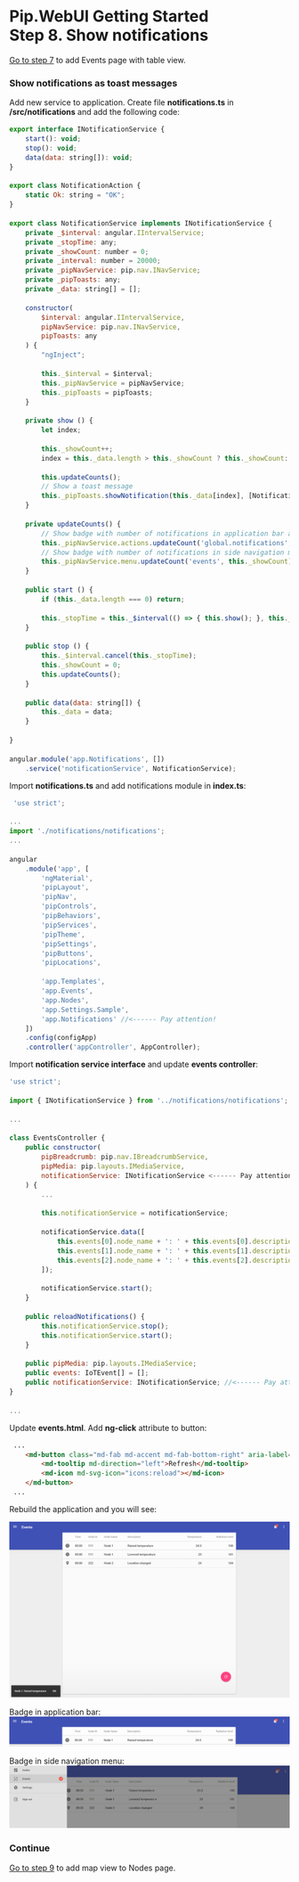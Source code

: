 # Pip.WebUI Getting Started <br/> Step 8. Show notifications

[Go to step 7](https://github.com/pip-webui/pip-webui-sample/blob/master/step7/) to add Events page with table view.

### Show notifications as toast messages

Add new service to application. Create file **notifications.ts** in **/src/notifications** and add the following code:

```javascript
export interface INotificationService {
    start(): void;
    stop(): void;
    data(data: string[]): void;
}

export class NotificationAction {
    static Ok: string = "OK";
}

export class NotificationService implements INotificationService {
    private _$interval: angular.IIntervalService;
    private _stopTime: any;
    private _showCount: number = 0;
    private _interval: number = 20000;
    private _pipNavService: pip.nav.INavService;
    private _pipToasts: any;
    private _data: string[] = [];

    constructor(
        $interval: angular.IIntervalService,
        pipNavService: pip.nav.INavService,
        pipToasts: any
    ) {
        "ngInject";

        this._$interval = $interval;
        this._pipNavService = pipNavService;
        this._pipToasts = pipToasts;
    }

    private show () {
        let index;

        this._showCount++;
        index = this._data.length > this._showCount ? this._showCount: this._showCount % this._data.length;

        this.updateCounts();
        // Show a toast message
        this._pipToasts.showNotification(this._data[index], [NotificationAction.Ok], () => {});
    }

    private updateCounts() {
        // Show badge with number of notifications in application bar actions
        this._pipNavService.actions.updateCount('global.notifications', this._showCount);
        // Show badge with number of notifications in side navigation menu link
        this._pipNavService.menu.updateCount('events', this._showCount);
    }

    public start () {
        if (this._data.length === 0) return;

        this._stopTime = this._$interval(() => { this.show(); }, this._interval);
    }

    public stop () {
        this._$interval.cancel(this._stopTime);
        this._showCount = 0;
        this.updateCounts();
    }

    public data(data: string[]) {
        this._data = data;
    }

}

angular.module('app.Notifications', [])
    .service('notificationService', NotificationService);
```

Import **notifications.ts** and add notifications module in **index.ts**:

```javascript
 'use strict';

...
import './notifications/notifications';
...

angular
    .module('app', [
        'ngMaterial',
        'pipLayout', 
        'pipNav', 
        'pipControls',
        'pipBehaviors',
        'pipServices', 
        'pipTheme',
        'pipSettings',
        'pipButtons',
        'pipLocations',

        'app.Templates',
        'app.Events',
        'app.Nodes',
        'app.Settings.Sample',
        'app.Notifications' //<------ Pay attention!
    ])
    .config(configApp)
    .controller('appController', AppController);
```

Import **notification service interface** and update **events controller**:

```javascript
'use strict';

import { INotificationService } from '../notifications/notifications';

...

class EventsController {
    public constructor(
        pipBreadcrumb: pip.nav.IBreadcrumbService,
        pipMedia: pip.layouts.IMediaService,
        notificationService: INotificationService <------ Pay attention!
    ) {
        ...

        this.notificationService = notificationService;

        notificationService.data([
            this.events[0].node_name + ': ' + this.events[0].description,
            this.events[1].node_name + ': ' + this.events[1].description,
            this.events[2].node_name + ': ' + this.events[2].description
        ]);

        notificationService.start();
    }
    
    public reloadNotifications() {
        this.notificationService.stop();
        this.notificationService.start();
    }
    
    public pipMedia: pip.layouts.IMediaService;
    public events: IoTEvent[] = [];
    public notificationService: INotificationService; //<------ Pay attention!
}

...

```

Update **events.html**. Add **ng-click** attribute to button:

```html
 ...
    <md-button class="md-fab md-accent md-fab-bottom-right" aria-label="refresh" ng-click="vm.reloadNotifications()"> 
        <md-tooltip md-direction="left">Refresh</md-tooltip>
        <md-icon md-svg-icon="icons:reload"></md-icon>
    </md-button>
 ...
```
Rebuild the application and you will see:

![Notifications](artifacts/notifications.png) 

Badge in application bar:
![Badge in application bar](artifacts/appbar_badge.png)

Badge in side navigation menu:
![Badge in side navigation menu](artifacts/sidenav_badge.png) 

### Continue

[Go to step 9](https://github.com/pip-webui/pip-webui-sample/blob/master/step9/) to add map view to Nodes page.
